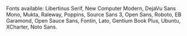 Fonts available:
Libertinus Serif, New Computer Modern, DejaVu Sans Mono, Mukta, Raleway, Poppins, Source Sans 3, Open Sans, Roboto, EB Garamond, Open Sauce Sans, Fontin, Lato, Gentium Book Plus, Ubuntu, XCharter, Noto Sans.